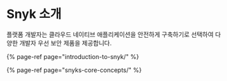 # Snyk 소개

플랫폼 개발자는 클라우드 네이티브 애플리케이션을 안전하게 구축하기로 선택하여 다양한 개발자 우선 보안 제품을 제공합니다.

{% page-ref page="introduction-to-snyk/" %}

{% page-ref page="snyks-core-concepts/" %}

